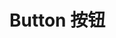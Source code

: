 <script setup>
import demo from './demo.vue'
</script>

# Button 按钮

<preview comp-name="button" demo-name="demo">
  <demo />
</preview>
